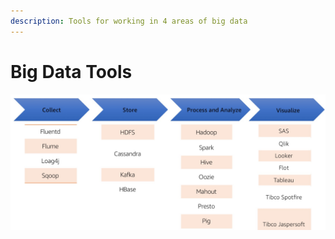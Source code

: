 ```yaml
---
description: Tools for working in 4 areas of big data
---
```


# Big Data Tools

![](../.gitbook/assets/screen-shot-2019-11-18-at-6.38.58-pm.png)

